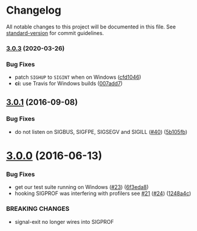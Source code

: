 # Changelog

All notable changes to this project will be documented in this file. See [standard-version](https://github.com/conventional-changelog/standard-version) for commit guidelines.

### [3.0.3](https://github.com/tapjs/signal-exit/compare/v3.0.2...v3.0.3) (2020-03-26)


### Bug Fixes

* patch `SIGHUP` to `SIGINT` when on Windows ([cfd1046](https://github.com/tapjs/signal-exit/commit/cfd1046079af4f0e44f93c69c237a09de8c23ef2))
* **ci:** use Travis for Windows builds ([007add7](https://github.com/tapjs/signal-exit/commit/007add793d2b5ae3c382512103adbf321768a0b8))

<a name="3.0.1"></a>





















<extoc></extoc>

## [3.0.1](https://github.com/tapjs/signal-exit/compare/v3.0.0...v3.0.1) (2016-09-08)


### Bug Fixes

* do not listen on SIGBUS, SIGFPE, SIGSEGV and SIGILL ([#40](https://github.com/tapjs/signal-exit/issues/40)) ([5b105fb](https://github.com/tapjs/signal-exit/commit/5b105fb))



<a name="3.0.0"></a>
# [3.0.0](https://github.com/tapjs/signal-exit/compare/v2.1.2...v3.0.0) (2016-06-13)


### Bug Fixes

* get our test suite running on Windows ([#23](https://github.com/tapjs/signal-exit/issues/23)) ([6f3eda8](https://github.com/tapjs/signal-exit/commit/6f3eda8))
* hooking SIGPROF was interfering with profilers see [#21](https://github.com/tapjs/signal-exit/issues/21) ([#24](https://github.com/tapjs/signal-exit/issues/24)) ([1248a4c](https://github.com/tapjs/signal-exit/commit/1248a4c))


### BREAKING CHANGES

* signal-exit no longer wires into SIGPROF
